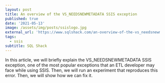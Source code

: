```yaml
---
layout: post
title: An overview of the VS_NEEDSNEWMETADATA SSIS exception
published: true
date: '2021-05-13'
image: /assets/img/posts/ssislogo.jpg
external_url: 'https://www.sqlshack.com/an-overview-of-the-vs_needsnewmetadata-ssis-exception/'
tags:
  - ssis
subtitle: SQL Shack
---
```

In this article, we will briefly explain the VS_NEEDSNEWMETADATA SSIS exception, one of the most popular exceptions that an ETL developer may face while using SSIS. Then, we will run an experiment that reproduces this error. Then, we will show how we can fix it.
